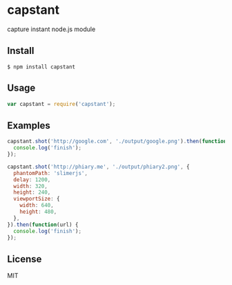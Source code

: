 # capstant
capture instant
node.js module

## Install

```
$ npm install capstant
```

## Usage

```js
var capstant = require('capstant');
```

## Examples

```js
capstant.shot('http://google.com', './output/google.png').then(function(url) {
  console.log('finish');
});

capstant.shot('http://phiary.me', './output/phiary2.png', {
  phantomPath: 'slimerjs',
  delay: 1200,
  width: 320,
  height: 240,
  viewportSize: {
    width: 640,
    height: 480,
  },
}).then(function(url) {
  console.log('finish');
});
```

## License

MIT
